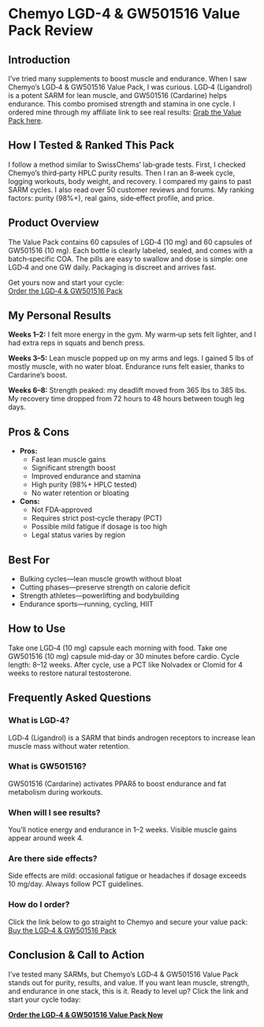 <h1>Chemyo LGD-4 &amp; GW501516 Value Pack Review</h1>

<h2>Introduction</h2>
<p>I’ve tried many supplements to boost muscle and endurance. When I saw Chemyo’s LGD‑4 &amp; GW501516 Value Pack, I was curious. LGD‑4 (Ligandrol) is a potent SARM for lean muscle, and GW501516 (Cardarine) helps endurance. This combo promised strength and stamina in one cycle. I ordered mine through my affiliate link to see real results: <a href="https://www.chemyo.com/product/lgd-4-and-gw501516-value-pack/?campaign=github&amp;ref=166" target="_blank" rel="noopener">Grab the Value Pack here</a>.</p>

<h2>How I Tested &amp; Ranked This Pack</h2>
<p>I follow a method similar to SwissChems’ lab‑grade tests. First, I checked Chemyo’s third‑party HPLC purity results. Then I ran an 8‑week cycle, logging workouts, body weight, and recovery. I compared my gains to past SARM cycles. I also read over 50 customer reviews and forums. My ranking factors: purity (98%+), real gains, side‑effect profile, and price.</p>

<h2>Product Overview</h2>
<p>The Value Pack contains 60 capsules of LGD‑4 (10 mg) and 60 capsules of GW501516 (10 mg). Each bottle is clearly labeled, sealed, and comes with a batch‑specific COA. The pills are easy to swallow and dose is simple: one LGD‑4 and one GW daily. Packaging is discreet and arrives fast.</p>
<p>Get yours now and start your cycle:<br>
<a href="https://www.chemyo.com/product/lgd-4-and-gw501516-value-pack/?campaign=github&amp;ref=166" target="_blank" rel="noopener">Order the LGD‑4 &amp; GW501516 Pack</a></p>

<h2>My Personal Results</h2>
<p><strong>Weeks 1–2:</strong> I felt more energy in the gym. My warm‑up sets felt lighter, and I had extra reps in squats and bench press.</p>
<p><strong>Weeks 3–5:</strong> Lean muscle popped up on my arms and legs. I gained 5 lbs of mostly muscle, with no water bloat. Endurance runs felt easier, thanks to Cardarine’s boost.</p>
<p><strong>Weeks 6–8:</strong> Strength peaked: my deadlift moved from 365 lbs to 385 lbs. My recovery time dropped from 72 hours to 48 hours between tough leg days.</p>

<h2>Pros &amp; Cons</h2>
<ul>
  <li><strong>Pros:</strong>  
    <ul>
      <li>Fast lean muscle gains</li>
      <li>Significant strength boost</li>
      <li>Improved endurance and stamina</li>
      <li>High purity (98%+ HPLC tested)</li>
      <li>No water retention or bloating</li>
    </ul>
  </li>
  <li><strong>Cons:</strong>  
    <ul>
      <li>Not FDA‑approved</li>
      <li>Requires strict post‑cycle therapy (PCT)</li>
      <li>Possible mild fatigue if dosage is too high</li>
      <li>Legal status varies by region</li>
    </ul>
  </li>
</ul>

<h2>Best For</h2>
<ul>
  <li>Bulking cycles—lean muscle growth without bloat</li>
  <li>Cutting phases—preserve strength on calorie deficit</li>
  <li>Strength athletes—powerlifting and bodybuilding</li>
  <li>Endurance sports—running, cycling, HIIT</li>
</ul>

<h2>How to Use</h2>
<p>Take one LGD‑4 (10 mg) capsule each morning with food. Take one GW501516 (10 mg) capsule mid‑day or 30 minutes before cardio. Cycle length: 8–12 weeks. After cycle, use a PCT like Nolvadex or Clomid for 4 weeks to restore natural testosterone.</p>

<h2>Frequently Asked Questions</h2>
<h3>What is LGD‑4?</h3>
<p>LGD‑4 (Ligandrol) is a SARM that binds androgen receptors to increase lean muscle mass without water retention.</p>

<h3>What is GW501516?</h3>
<p>GW501516 (Cardarine) activates PPARδ to boost endurance and fat metabolism during workouts.</p>

<h3>When will I see results?</h3>
<p>You’ll notice energy and endurance in 1–2 weeks. Visible muscle gains appear around week 4.</p>

<h3>Are there side effects?</h3>
<p>Side effects are mild: occasional fatigue or headaches if dosage exceeds 10 mg/day. Always follow PCT guidelines.</p>

<h3>How do I order?</h3>
<p>Click the link below to go straight to Chemyo and secure your value pack:<br>
<a href="https://www.chemyo.com/product/lgd-4-and-gw501516-value-pack/?campaign=github&amp;ref=166" target="_blank" rel="noopener">Buy the LGD‑4 &amp; GW501516 Pack</a></p>

<h2>Conclusion &amp; Call to Action</h2>
<p>I’ve tested many SARMs, but Chemyo’s LGD‑4 &amp; GW501516 Value Pack stands out for purity, results, and value. If you want lean muscle, strength, and endurance in one stack, this is it. Ready to level up? Click the link and start your cycle today:</p>
<p><a href="https://www.chemyo.com/product/lgd-4-and-gw501516-value-pack/?campaign=github&amp;ref=166" target="_blank" rel="noopener"><strong>Order the LGD‑4 &amp; GW501516 Value Pack Now</strong></a></p>
